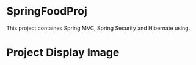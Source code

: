 # SpringFoodProj
This project containes Spring MVC, Spring Security and Hibernate using.

# Project Display Image
<p>
  
</p>  
